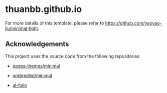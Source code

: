 # thuanbb.github.io

For more details of this template, please refer to <https://github.com/yaoyao-liu/minimal-light>.



## Acknowledgements

This project uses the source code from the following repositories:

* [pages-themes/minimal](https://github.com/pages-themes/minimal)

* [orderedlist/minimal](https://github.com/orderedlist/minimal)

* [al-folio](https://github.com/alshedivat/al-folio)
